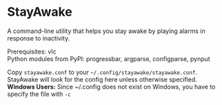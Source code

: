 # StayAwake
A command-line utility that helps you stay awake by playing alarms in response to inactivity.

Prerequisites: vlc <br>
Python modules from PyPI: progressbar, argparse, configparse, pynput

Copy `stayawake.conf` to your `~/.config/stayawake/stayawake.conf`. StayAwake will look for the config here unless otherwise specified.
**Windows Users:** Since ~/.config does not exist on Windows, you have to specify the file with `-c`
